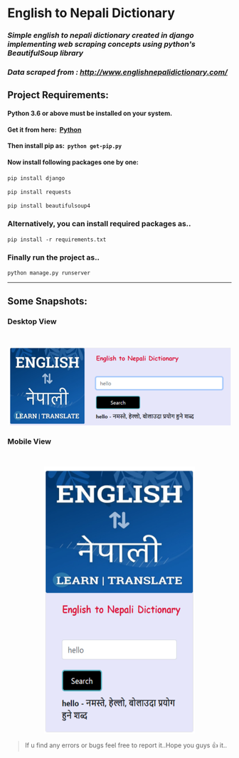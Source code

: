 # **English to Nepali Dictionary**

### *Simple english to nepali dictionary created in django implementing web scraping concepts using python's BeautifulSoup library*
### *Data scraped from : http://www.englishnepalidictionary.com/*

## **Project Requirements:**

#### Python 3.6 or above must be installed on your system.
#### Get it from here:&nbsp; **[Python](https://www.python.org/downloads/ "Python")**
#### Then install pip as:&nbsp; `python get-pip.py` 

#### Now install following packages one by one:

`pip install django`

`pip install requests`   

`pip install beautifulsoup4`


### **Alternatively, you can install required packages as..**

```
pip install -r requirements.txt
```

### Finally run the project as..

```
python manage.py runserver
```
***

## **Some Snapshots:**

### **Desktop View**
<br>

<p align="center">
<img src="screenshots/desktop view.png" width="500"/>

### **Mobile View**
<br>
<p align="center">
<img src="screenshots/mobile view.png" width="340" height="600">

<br>


> If u find any errors or bugs feel free to report it..Hope you guys 👍 it.. 

 
 
